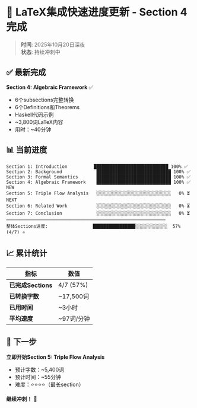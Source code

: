 # 🚀 LaTeX集成快速进度更新 - Section 4完成

> **时间**: 2025年10月20日深夜  
> **状态**: 持续冲刺中

## ✅ 最新完成

**Section 4: Algebraic Framework** ✅

- 6个subsections完整转换
- 6个Definitions和Theorems
- Haskell代码示例
- ~3,800词LaTeX内容
- 用时：~40分钟

## 📊 当前进度

```text
Section 1: Introduction          ████████████████████████████ 100% ✅
Section 2: Background             ████████████████████████████ 100% ✅
Section 3: Formal Semantics       ████████████████████████████ 100% ✅
Section 4: Algebraic Framework    ████████████████████████████ 100% ✅ NEW
Section 5: Triple Flow Analysis   ░░░░░░░░░░░░░░░░░░░░░░░░░░░░   0% ⏳ NEXT
Section 6: Related Work           ░░░░░░░░░░░░░░░░░░░░░░░░░░░░   0% ⏳
Section 7: Conclusion             ░░░░░░░░░░░░░░░░░░░░░░░░░░░░   0% ⏳
────────────────────────────────────────────────────────────
整体Sections进度:                 ████████████████░░░░░░░░░░░░  57% (4/7) ⭐
```

## 📈 累计统计

| 指标 | 数值 |
|------|------|
| **已完成Sections** | 4/7 (57%) |
| **已转换字数** | ~17,500词 |
| **已用时间** | ~3小时 |
| **平均速度** | ~97词/分钟 |

## 🎯 下一步

**立即开始Section 5: Triple Flow Analysis**

- 预计字数：~5,400词
- 预计时间：~55分钟
- 难度：⭐⭐⭐⭐（最长section）

**继续冲刺！** 🚀
